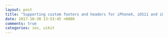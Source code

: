 ```yaml
---
layout: post
title: "Supporting custom footers and headers for iPhoneX, iOS11 and iOS10"
date: 2017-10-30 13:53:45 +0000
comments: true
categories: ios, uikit
---
```

